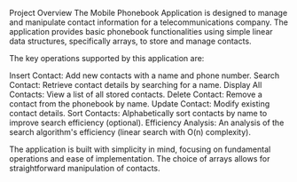 Project Overview The Mobile Phonebook Application is designed to manage and manipulate contact information for a telecommunications company. The application provides basic phonebook functionalities using simple linear data structures, specifically arrays, to store and manage contacts.

The key operations supported by this application are:

Insert Contact: Add new contacts with a name and phone number.
Search Contact: Retrieve contact details by searching for a name. 
Display All Contacts: View a list of all stored contacts. 
Delete Contact: Remove a contact from the phonebook by name. 
Update Contact: Modify existing contact details. 
Sort Contacts: Alphabetically sort contacts by name to improve search efficiency (optional).
Efficiency Analysis: An analysis of the search algorithm's efficiency (linear search with O(n) complexity).

The application is built with simplicity in mind, focusing on fundamental operations and ease of implementation. The choice of arrays allows for straightforward manipulation of contacts.
